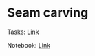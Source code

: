 # Seam carving

Tasks: [Link](https://docs.google.com/spreadsheets/d/1niNkgiatqVv5ZHbLDha_LVsxlsbOHn0Jkyx4X0cTt-Q/edit?usp=sharing)

Notebook: [Link](https://colab.research.google.com/drive/1dG64BS-6aJgMvjVhSdZmtZ1NyFAy_ts9?usp=sharing)

